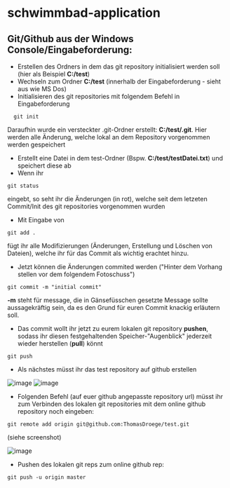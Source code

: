 # schwimmbad-application

## Git/Github aus der Windows Console/Eingabeforderung:

* Erstellen des Ordners in dem das git repository initialisiert werden soll (hier als Beispiel **C:/test**)
* Wechseln zum Ordner **C:/test** (innerhalb der Eingabeforderung - sieht aus wie MS Dos)
* Initialisieren des git repositories mit folgendem Befehl in Eingabeforderung
```
  git init
```
Daraufhin wurde ein versteckter .git-Ordner erstellt: **C:/test/.git**. Hier werden alle Änderung, welche lokal an dem Repository vorgenommen werden gespeichert
* Erstellt eine Datei in dem test-Ordner (Bspw. **C:/test/testDatei.txt**) und speichert diese ab
* Wenn ihr 
```
git status
```
eingebt, so seht ihr die Änderungen (in rot), welche seit dem letzeten Commit/Init des git repositories vorgenommen wurden
* Mit Eingabe von
```
git add .
```
fügt ihr alle Modifizierungen (Änderungen, Erstellung und Löschen von Dateien), welche ihr für das Commit als wichtig erachtet hinzu. 
* Jetzt können die Änderungen commited werden ("Hinter dem Vorhang stellen vor dem folgendem Fotoschuss")
```
git commit -m "initial commit"
```
**-m** steht für message, die in Gänsefüsschen gesetzte Message sollte aussagekräftig sein, da es den Grund für euren Commit knackig erläutern soll. 
* Das commit wollt ihr jetzt zu eurem lokalen git repository **pushen**, sodass ihr diesen festgehaltenden Speicher-"Augenblick" jederzeit wieder herstellen (**pull**) könnt
```
git push
```

* Als nächstes müsst ihr das test repository auf github erstellen

![image](https://github.com/techlabsms/ms-st-20-00-schwimmbadkalender/src/miscellaneous/screenshots/new-repository.PNG) 
![image](https://github.com/techlabsms/ms-st-20-00-schwimmbadkalender/src/miscellaneous/screenshots/create-repository.PNG) 

* Folgenden Befehl (auf euer github angepasste repository url)  müsst ihr zum Verbinden des lokalen git repositories mit dem online github repository noch eingeben:
```
git remote add origin git@github.com:ThomasDroege/test.git
```
(siehe screenshot)

![image](https://github.com/techlabsms/ms-st-20-00-schwimmbadkalender/src/miscellaneous/screenshots/created-repository.PNG) 

* Pushen des lokalen git reps zum online github rep:
```
git push -u origin master
```
